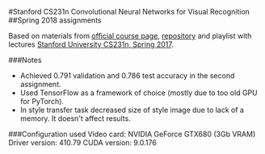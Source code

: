 #Stanford CS231n Convolutional Neural Networks for Visual Recognition
##Spring 2018 assignments

Based on materials from [official course page](cs231n.github.io), [repository](https://github.com/cs231n/cs231n.github.io/tree/master/assignments/2018) and playlist with lectures [Stanford University CS231n, Spring 2017](|https://www.youtube.com/playlist?list=PLC1qU-LWwrF64f4QKQT-Vg5Wr4qEE1Zxk).

###Notes
* Achieved 0.791 validation and 0.786 test accuracy in the second assignment.
* Used TensorFlow as a framework of choice (mostly due to too old GPU for PyTorch).
* In style transfer task decreased size of style image due to lack of a memory. It doesn't affect results.

###Configuration used
Video card: NVIDIA GeForce GTX680 (3Gb VRAM)
Driver version: 410.79
CUDA version: 9.0.176

